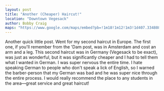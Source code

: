 ```yaml
---
layout: post
title: "Another (Cheaper) Haircut!"
location: "Downtown Vegesack"
author: Bobby Craig
maps: "https://www.google.com/maps/embed?pb=!1m18!1m12!1m3!1d407.3348084765502!2d8.62093263935189!3d53.17187196942385!2m3!1f0!2f0!3f0!3m2!1i1024!2i768!4f13.1!3m3!1m2!1s0x0%3A0x41b18c6007916532!2sYahya+%C3%96zdemir+Fris%C3%B6rsalon!5e1!3m2!1sen!2sus!4v1492677252784"
---
```


<p>Another quick little post. Went for my second haircut in Europe. The first one, if you'll remember from the 'Dam post, was in Amsterdam and cost an arm and a leg. This second haircut was in Germany (Vegesack to be exact), was just as wonderful, but it was significantly cheaper and I had to tell them what I wanted in German. I was super nervous the entire time. I hate speaking German to people who don't speak a lick of English, so I warned the barber-person that my German was bad and he was super nice through the entire process. I would really recommend the place to any students in the area&mdash;great service and great haircut!</p>
